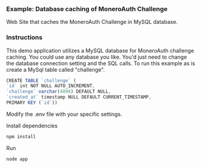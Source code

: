 ### Example: Database caching of MoneroAuth Challenge  
Web Site that caches the MoneroAuth Challenge in MySQL database.

### Instructions
This demo application utilizes a MySQL database for MoneroAuth challenge caching.
You could use any database you like.  You'd just need to change the database connection setting and the SQL calls.
To run this example as is create a MySql table called "challenge".
  
```javascript
CREATE TABLE `challenge` (
`id` int NOT NULL AUTO_INCREMENT,
`challenge` varchar(4096) DEFAULT NULL,
`created_at` timestamp NULL DEFAULT CURRENT_TIMESTAMP,
PRIMARY KEY (`id`))
```
Modify the .env file with your specific settings.

Install dependencies
```javascript
npm install
``` 

Run
```javascript
node app
``` 

